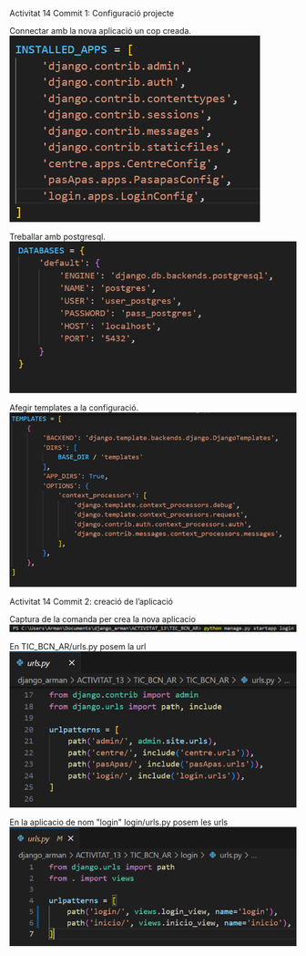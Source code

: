 Activitat 14 Commit 1: Configuració  projecte

Connectar amb la nova aplicació un cop creada.
![alt text](/ACTIVITAT_13/TIC_BCN_AR/login/captures/image.png)

Treballar amb postgresql.
![alt text](/ACTIVITAT_13/TIC_BCN_AR/login/captures/image-1.png)

Afegir  templates a la configuració.
![alt text](/ACTIVITAT_13/TIC_BCN_AR/login/captures/image-2.png)

Activitat 14 Commit 2: creació de l’aplicació

Captura de la comanda per crea la nova aplicacio
![alt text](image-2.png)

En TIC_BCN_AR/urls.py posem la url 
![alt text](image.png)

En la aplicacio de nom "login" login/urls.py posem les urls
![alt text](image-1.png)



